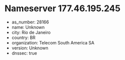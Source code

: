 # Nameserver 177.46.195.245

* as_number: 28166
* name: Unknown
* city: Rio de Janeiro
* country: BR
* organization: Telecom South America SA
* version: Unknown
* dnssec: true
